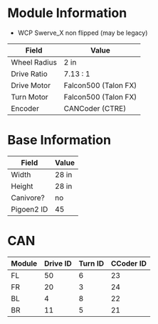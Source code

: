 # Module Information

- WCP Swerve_X non flipped (may be legacy)

| Field | Value |
|-------|-------|
| Wheel Radius | 2 in |
| Drive Ratio | 7.13 : 1 |
| Drive Motor | Falcon500 (Talon FX) |
| Turn Motor | Falcon500 (Talon FX) |
| Encoder | CANCoder (CTRE) |

# Base Information

| Field | Value |
|-------|-------|
| Width | 28 in |
| Height | 28 in |
| Canivore? | no |
| Pigoen2 ID | 45 |

# CAN

| Module | Drive ID | Turn ID | CCoder ID |
|--|--|--|--|
| FL | 50 | 6 | 23 |
| FR | 20 | 3 | 24 |
| BL | 4 | 8 | 22 |
| BR | 11 | 5 | 21 |
